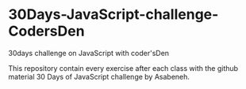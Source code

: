 # 30Days-JavaScript-challenge-CodersDen
30days challenge on JavaScript with coder'sDen

This repository contain every exercise after each class with the github material 30 Days of JavaScript challenge by Asabeneh.
